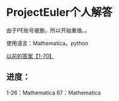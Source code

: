 # ProjectEuler个人解答

由于PE账号被删，所以开始重做。。

使用语言：Mathematica，python

[以前的答案【1-70】](http://www.kylen314.com/category/note/project-euler)

## 进度：
1-26：Mathematica
67：Mathematica
